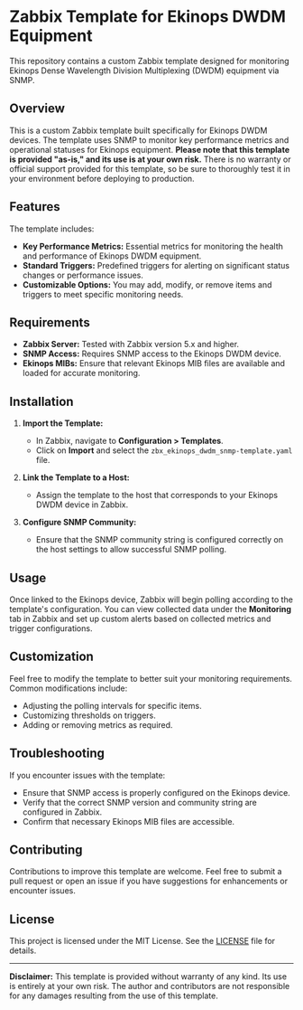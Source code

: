 
# Zabbix Template for Ekinops DWDM Equipment

This repository contains a custom Zabbix template designed for monitoring Ekinops Dense Wavelength Division Multiplexing (DWDM) equipment via SNMP.

## Overview

This is a custom Zabbix template built specifically for Ekinops DWDM devices. The template uses SNMP to monitor key performance metrics and operational statuses for Ekinops equipment. **Please note that this template is provided "as-is," and its use is at your own risk.** There is no warranty or official support provided for this template, so be sure to thoroughly test it in your environment before deploying to production.

## Features

The template includes:

- **Key Performance Metrics:** Essential metrics for monitoring the health and performance of Ekinops DWDM equipment.
- **Standard Triggers:** Predefined triggers for alerting on significant status changes or performance issues.
- **Customizable Options:** You may add, modify, or remove items and triggers to meet specific monitoring needs.

## Requirements

- **Zabbix Server:** Tested with Zabbix version 5.x and higher.
- **SNMP Access:** Requires SNMP access to the Ekinops DWDM device.
- **Ekinops MIBs:** Ensure that relevant Ekinops MIB files are available and loaded for accurate monitoring.

## Installation

1. **Import the Template:**
   - In Zabbix, navigate to **Configuration > Templates**.
   - Click on **Import** and select the `zbx_ekinops_dwdm_snmp-template.yaml` file.

2. **Link the Template to a Host:**
   - Assign the template to the host that corresponds to your Ekinops DWDM device in Zabbix.

3. **Configure SNMP Community:**
   - Ensure that the SNMP community string is configured correctly on the host settings to allow successful SNMP polling.

## Usage

Once linked to the Ekinops device, Zabbix will begin polling according to the template's configuration. You can view collected data under the **Monitoring** tab in Zabbix and set up custom alerts based on collected metrics and trigger configurations.

## Customization

Feel free to modify the template to better suit your monitoring requirements. Common modifications include:

- Adjusting the polling intervals for specific items.
- Customizing thresholds on triggers.
- Adding or removing metrics as required.

## Troubleshooting

If you encounter issues with the template:

- Ensure that SNMP access is properly configured on the Ekinops device.
- Verify that the correct SNMP version and community string are configured in Zabbix.
- Confirm that necessary Ekinops MIB files are accessible.

## Contributing

Contributions to improve this template are welcome. Feel free to submit a pull request or open an issue if you have suggestions for enhancements or encounter issues.

## License

This project is licensed under the MIT License. See the [LICENSE](LICENSE) file for details.

---

**Disclaimer:** This template is provided without warranty of any kind. Its use is entirely at your own risk. The author and contributors are not responsible for any damages resulting from the use of this template.
